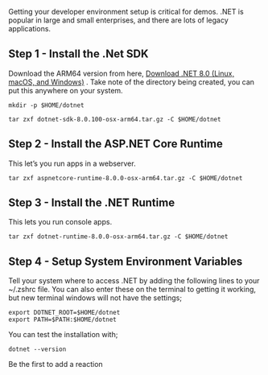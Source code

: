 Getting your developer environment setup is critical for demos. .NET is popular in large and small enterprises, and there are lots of legacy applications.

## Step 1 - Install the .Net SDK

Download the ARM64 version from here, [Download .NET 8.0 (Linux, macOS, and Windows)](https://dotnet.microsoft.com/en-us/download/dotnet/8.0) . Take note of the directory being created, you can put this anywhere on your system.

`mkdir -p $HOME/dotnet`

`tar zxf dotnet-sdk-8.0.100-osx-arm64.tar.gz -C $HOME/dotnet`

## Step 2 - Install the ASP.NET Core Runtime

This let’s you run apps in a webserver.

`tar zxf aspnetcore-runtime-8.0.0-osx-arm64.tar.gz -C $HOME/dotnet`

## Step 3 - Install the .NET Runtime

This lets you run console apps.

`tar zxf dotnet-runtime-8.0.0-osx-arm64.tar.gz -C $HOME/dotnet`

## Step 4 - Setup System Environment Variables

Tell your system where to access .NET by adding the following lines to your ~/.zshrc file. You can also enter these on the terminal to getting it working, but new terminal windows will not have the settings;

`export DOTNET_ROOT=$HOME/dotnet`  
`export PATH=$PATH:$HOME/dotnet`

You can test the installation with;

`dotnet --version`

Be the first to add a reaction